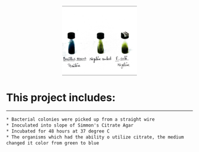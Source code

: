 <p align="center"><img width="40%" src="Citrate Utilization Test.png" /></p>


# This project includes:

-----------------------------------------------------------------

	* Bacterial colonies were picked up from a straight wire
	* Inoculated into slope of Simmon's Citrate Agar
	* Incubated for 48 hours at 37 degree C
	* The organisms which had the ability o utilize citrate, the medium changed it color from green to blue
	



